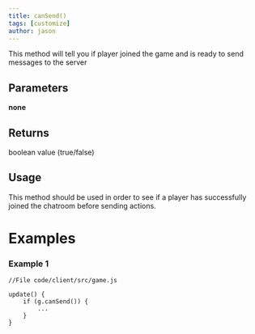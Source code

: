```yaml
---
title: canSend()
tags: [customize]
author: jason
---
```

This method will tell you if player joined the game and is ready to send messages to the server
​
## Parameters
**none**
​
## Returns
boolean value (true/false)
​
## Usage
This method should be used in order to see if a player has successfully joined the chatroom before sending actions.
# Examples
### Example 1
```
//File code/client/src/game.js
​
update() {
	if (g.canSend()) {
		...
	}
}
```
